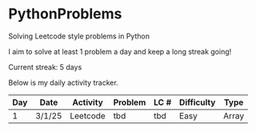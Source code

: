 # PythonProblems
Solving Leetcode style problems in Python

I aim to solve at least 1 problem a day and keep a long streak going!

Current streak: 5 days

Below is my daily activity tracker.

|Day|Date|Activity|Problem|LC #|Difficulty|Type|
|---|---|---|---|---|---|---|
|1|3/1/25|Leetcode|tbd|tbd|Easy|Array|